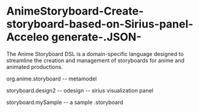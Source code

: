 # AnimeStoryboard-Create-storyboard-based-on-Sirius-panel-Acceleo generate-.JSON-
The Anime Storyboard DSL is a domain-specific language designed to streamline the  creation and management of storyboards for anime and animated productions.

org.anime.storyboard -- metamodel

storyboard.design2 -- odesign -- sirius visualization panel

storyboard.mySample -- a sample .storyboard
